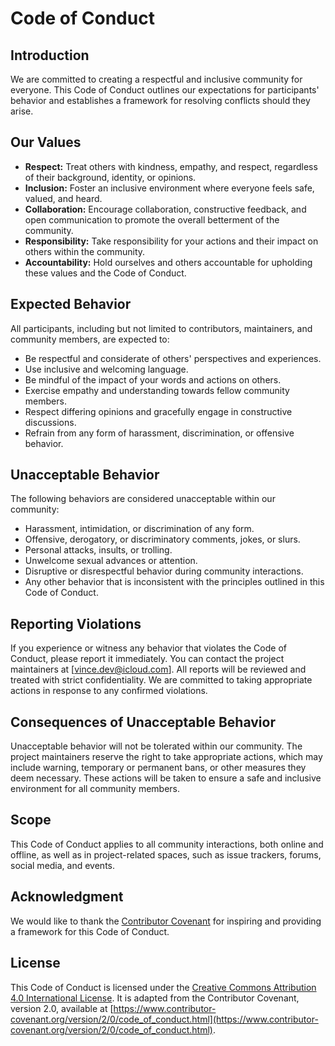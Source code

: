# Code of Conduct

## Introduction

We are committed to creating a respectful and inclusive community for everyone. This Code of Conduct outlines our expectations for participants' behavior and establishes a framework for resolving conflicts should they arise.

## Our Values

- **Respect:** Treat others with kindness, empathy, and respect, regardless of their background, identity, or opinions.
- **Inclusion:** Foster an inclusive environment where everyone feels safe, valued, and heard.
- **Collaboration:** Encourage collaboration, constructive feedback, and open communication to promote the overall betterment of the community.
- **Responsibility:** Take responsibility for your actions and their impact on others within the community.
- **Accountability:** Hold ourselves and others accountable for upholding these values and the Code of Conduct.

## Expected Behavior

All participants, including but not limited to contributors, maintainers, and community members, are expected to:

- Be respectful and considerate of others' perspectives and experiences.
- Use inclusive and welcoming language.
- Be mindful of the impact of your words and actions on others.
- Exercise empathy and understanding towards fellow community members.
- Respect differing opinions and gracefully engage in constructive discussions.
- Refrain from any form of harassment, discrimination, or offensive behavior.

## Unacceptable Behavior

The following behaviors are considered unacceptable within our community:

- Harassment, intimidation, or discrimination of any form.
- Offensive, derogatory, or discriminatory comments, jokes, or slurs.
- Personal attacks, insults, or trolling.
- Unwelcome sexual advances or attention.
- Disruptive or disrespectful behavior during community interactions.
- Any other behavior that is inconsistent with the principles outlined in this Code of Conduct.

## Reporting Violations

If you experience or witness any behavior that violates the Code of Conduct, please report it immediately. You can contact the project maintainers at [vince.dev@icloud.com]. All reports will be reviewed and treated with strict confidentiality. We are committed to taking appropriate actions in response to any confirmed violations.

## Consequences of Unacceptable Behavior

Unacceptable behavior will not be tolerated within our community. The project maintainers reserve the right to take appropriate actions, which may include warning, temporary or permanent bans, or other measures they deem necessary. These actions will be taken to ensure a safe and inclusive environment for all community members.

## Scope

This Code of Conduct applies to all community interactions, both online and offline, as well as in project-related spaces, such as issue trackers, forums, social media, and events.

## Acknowledgment

We would like to thank the [Contributor Covenant](https://www.contributor-covenant.org) for inspiring and providing a framework for this Code of Conduct.

## License

This Code of Conduct is licensed under the [Creative Commons Attribution 4.0 International License](http://creativecommons.org/licenses/by/4.0/). It is adapted from the Contributor Covenant, version 2.0, available at [https://www.contributor-covenant.org/version/2/0/code_of_conduct.html](https://www.contributor-covenant.org/version/2/0/code_of_conduct.html).

